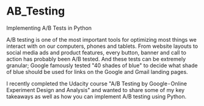 # AB_Testing
Implementing A/B Tests in Python

A/B testing is one of the most important tools for optimizing most things we interact with on our computers, phones and tablets. From website layouts to social media ads and product features, every button, banner and call to action has probably been A/B tested. And these tests can be extremely granular; Google famously tested "40 shades of blue" to decide what shade of blue should be used for links on the Google and Gmail landing pages.

I recently completed the Udacity course "A/B Testing by Google - Online Experiment Design and Analysis" and wanted to share some of my key takeaways as well as how you can implement A/B testing using Python.
